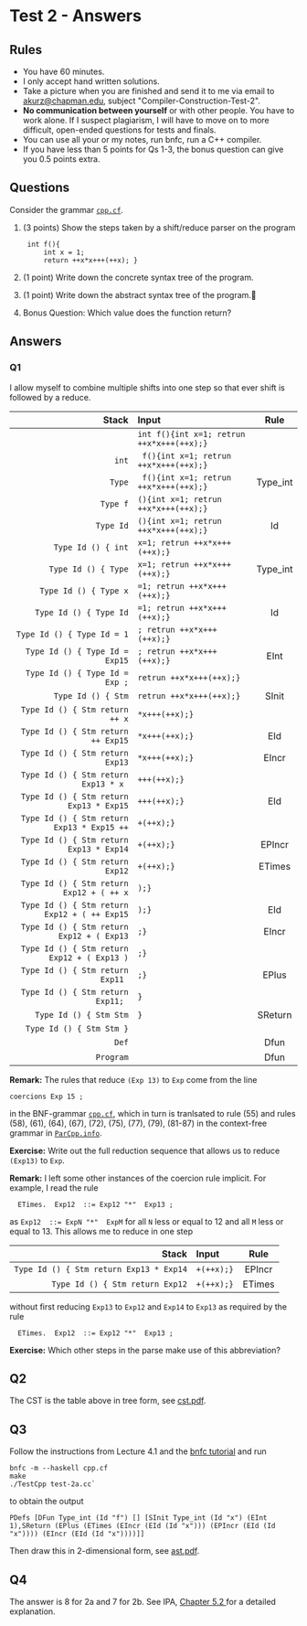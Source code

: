 # Test 2 - Answers

## Rules

- You have 60 minutes.
- I only accept hand written solutions.
- Take a picture when you are finished and send it to me via email to akurz@chapman.edu, subject "Compiler-Construction-Test-2".
- **No communication between yourself** or with other people. You have to work alone. If I suspect plagiarism, I will have to move on to more difficult, open-ended questions for tests and finals.
- You can use all your or my notes, run bnfc, run a C++ compiler.
- If you have less than 5 points for Qs 1-3, the bonus question can give you 0.5 points extra.

## Questions

Consider the grammar [`cpp.cf`](https://github.com/alexhkurz/compiler-construction-2020/blob/master/Sources/Cpp/cpp.cf).

1. (3 points) Show the steps taken by a shift/reduce parser on the program

        int f(){
            int x = 1; 
            return ++x*x+++(++x); }

2. (1 point) Write down the concrete syntax tree of the program.

3. (1 point) Write down the abstract syntax tree of the program.

4. Bonus Question: Which value does the function return?

## Answers

### Q1

I allow myself to combine multiple shifts into one step so that ever shift is followed by a reduce.

|Stack| Input| Rule |
|---:|:---| :--: |
| | `int f(){int x=1; retrun ++x*x+++(++x);}` |
|`int` | ` f(){int x=1; retrun ++x*x+++(++x);}` | 
|`Type` | ` f(){int x=1; retrun ++x*x+++(++x);}` | Type_int
|`Type f` | `(){int x=1; retrun ++x*x+++(++x);}` | 
|`Type Id` | `(){int x=1; retrun ++x*x+++(++x);}` | Id
|`Type Id () { int` | `x=1; retrun ++x*x+++(++x);}` | 
|`Type Id () { Type` | `x=1; retrun ++x*x+++(++x);}` | Type_int
|`Type Id () { Type x` | `=1; retrun ++x*x+++(++x);}` | 
|`Type Id () { Type Id` | `=1; retrun ++x*x+++(++x);}` | Id
|`Type Id () { Type Id = 1` | `; retrun ++x*x+++(++x);}` |
|`Type Id () { Type Id = Exp15` | `; retrun ++x*x+++(++x);}` | EInt
|`Type Id () { Type Id = Exp ;` | `retrun ++x*x+++(++x);}` | 
|`Type Id () { Stm` | `retrun ++x*x+++(++x);}` | SInit
|`Type Id () { Stm return ++ x` | `*x+++(++x);}` | 
|`Type Id () { Stm return ++ Exp15` | `*x+++(++x);}` | EId
|`Type Id () { Stm return Exp13` | `*x+++(++x);}` | EIncr
|`Type Id () { Stm return Exp13 * x ` | `+++(++x);}` | 
|`Type Id () { Stm return Exp13 * Exp15` | `+++(++x);}` | EId
|`Type Id () { Stm return Exp13 * Exp15 ++` | `+(++x);}` | 
|`Type Id () { Stm return Exp13 * Exp14` | `+(++x);}` | EPIncr
|`Type Id () { Stm return Exp12` | `+(++x);}` | ETimes
|`Type Id () { Stm return Exp12 + ( ++ x` | `);}` | 
|`Type Id () { Stm return Exp12 + ( ++ Exp15` | `);}` | EId
|`Type Id () { Stm return Exp12 + ( Exp13` | `;}` | EIncr
|`Type Id () { Stm return Exp12 + ( Exp13 )` | `;}` | 
|`Type Id () { Stm return Exp11 ` | `;}` | EPlus
|`Type Id () { Stm return Exp11; ` | `}` | 
|`Type Id () { Stm Stm` | `}` | SReturn
|`Type Id () { Stm Stm }` | | 
|`Def` | | Dfun
|`Program` | | Dfun

**Remark:** The rules that reduce `(Exp 13)` to `Exp` come from the line

    coercions Exp 15 ;

in the BNF-grammar [`cpp.cf`](https://github.com/alexhkurz/compiler-construction-2020/blob/master/Sources/Cpp/cpp.cf), which in turn is tranlsated to rule (55) and rules (58), (61), (64), (67), (72), (75), (77), (79), (81-87) in the context-free grammar in [`ParCpp.info`](https://github.com/alexhkurz/compiler-construction-2020/blob/master/Sources/Cpp/ParCpp.info).

**Exercise:** Write out the full reduction sequence that allows us to reduce `(Exp13)` to `Exp`.

**Remark:** I left some other instances of the coercion rule implicit. For example, I read the rule

      ETimes.  Exp12  ::= Exp12 "*"  Exp13 ;

as `Exp12  ::= ExpN "*"  ExpM` for all `N` less or equal to 12 and all `M` less or equal to 13. This allows me to reduce in one step

|Stack| Input| Rule |
|---:|:---|:--:|
|`Type Id () { Stm return Exp13 * Exp14` | `+(++x);}` |EPIncr
|`Type Id () { Stm return Exp12` | `+(++x);}` | ETimes

without first reducing `Exp13` to `Exp12` and `Exp14` to `Exp13` as required by the rule

      ETimes.  Exp12  ::= Exp12 "*"  Exp13 ;


**Exercise:** Which other steps in the parse make use of this abbreviation?

## Q2

The CST is the table above in tree form, see [cst.pdf](cst.pdf).

## Q3

Follow the instructions from Lecture 4.1 and the [bnfc tutorial](https://github.com/alexhkurz/compiler-construction-2020/blob/master/bnfc-tutorial-short.md) and run

    bnfc -m --haskell cpp.cf
    make
    ./TestCpp test-2a.cc`

to obtain the output

    PDefs [DFun Type_int (Id "f") [] [SInit Type_int (Id "x") (EInt 1),SReturn (EPlus (ETimes (EIncr (EId (Id "x"))) (EPIncr (EId (Id "x")))) (EIncr (EId (Id "x"))))]]

Then draw this in 2-dimensional form, see [ast.pdf](ast.pdf).

## Q4

The answer is 8 for 2a and 7 for 2b. See IPA, [Chapter 5.2 ](http://www.cse.chalmers.se/edu/year/2012/course/DAT150/lectures/plt-book.pdf) for a detailed explanation.

